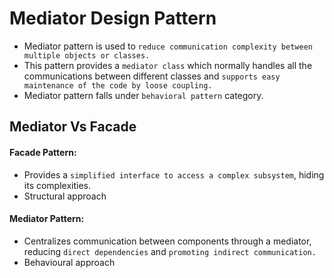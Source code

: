 # Mediator Design Pattern

- Mediator pattern is used to `reduce communication complexity between multiple objects or classes.`
- This pattern provides a `mediator class` which normally handles all the communications between different classes and `supports easy maintenance of the code by loose coupling.`
- Mediator pattern falls under `behavioral pattern` category.

## Mediator Vs Facade

#### Facade Pattern:

- Provides a `simplified interface to access a complex subsystem`, hiding its complexities.
- Structural approach

#### Mediator Pattern:

- Centralizes communication between components through a mediator,
  reducing `direct dependencies` and `promoting indirect communication.`
- Behavioural approach
